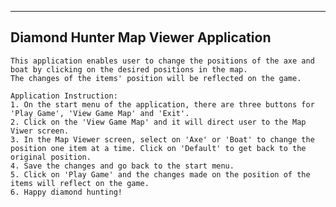 --------------------------------------
Diamond Hunter Map Viewer Application
--------------------------------------

    This application enables user to change the positions of the axe and boat by clicking on the desired positions in the map.
    The changes of the items' position will be reflected on the game.

    Application Instruction:
    1. On the start menu of the application, there are three buttons for 'Play Game', 'View Game Map' and 'Exit'.
    2. Click on the 'View Game Map' and it will direct user to the Map Viwer screen.
    3. In the Map Viewer screen, select on 'Axe' or 'Boat' to change the position one item at a time. Click on 'Default' to get back to the        original position.
    4. Save the changes and go back to the start menu.
    5. Click on 'Play Game' and the changes made on the position of the items will reflect on the game.
    6. Happy diamond hunting!
